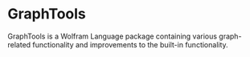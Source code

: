 # GraphTools
GraphTools is a Wolfram Language package containing various graph-related functionality and improvements to the built-in functionality.
